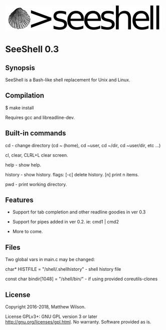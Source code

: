 ![alt_text](./seeshell.jpg "seeshell")

# SeeShell 0.3

## Synopsis

SeeShell is a Bash-like shell replacement for Unix and Linux.

## Compilation

$ make install

Requires gcc and libreadline-dev.

## Built-in commands

cd - change directory (cd ~ (home), cd ~user, cd ~/dir, cd ~user/dir, etc ...)

cl, clear, CLRL+L clear screen.

help - show help.

history - show history. flags:
[-c] delete history.
[n] print n items.

pwd - print working directory.

## Features

- Support for tab completion and other readline goodies in ver 0.3

- Support for pipes added in ver 0.2. ie: cmd1 | cmd2

- More to come.

## Files

Two global vars in main.c may be changed:

char* HISTFILE = "/shell/.shellhistory" - shell history file

const char bindir[1048] = "/shell/bin/" - if using provided coreutils-clones

## License

Copyright 2016-2018, Matthew Wilson. 

License GPLv3+: GNU GPL version 3 or later http://gnu.org/licenses/gpl.html. 
No warranty. Software provided as is.
